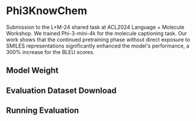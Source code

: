 # Phi3KnowChem
Submission to the L+M-24 shared task at ACL2024 Language + Molecule Workshop.
We trained Phi-3-mini-4k for the molecule captioning task.
Our work shows that the continued pretraining phase without direct exposure to SMILES representations significantly enhanced the model's performance, a 300\% increase for the BLEU scores. 

## Model Weight

## Evaluation Dataset Download

## Running Evaluation

